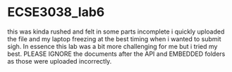 # ECSE3038_lab6
this was kinda rushed and felt in some parts incomplete i quickly uploaded the file
and my laptop freezing at the best timing when i wanted to submit sigh.
In essence this lab was a bit more challenging for me but i tried my best.
PLEASE IGNORE the documents after the API and EMBEDDED folders as those were uploaded incorrectly.
 
